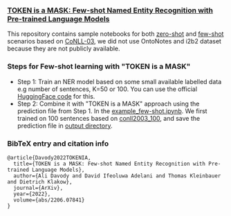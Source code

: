 ### [TOKEN is a MASK: Few-shot Named Entity Recognition with Pre-trained Language Models](https://arxiv.org/abs/2206.07841) 

This repository contains sample notebooks for both [zero-shot](https://github.com/uds-lsv/TOKEN-is-a-MASK/blob/main/example_zero-shot.ipynb) and [few-shot](https://github.com/uds-lsv/TOKEN-is-a-MASK/blob/main/example_few-shot.ipynb) scenarios based on [CoNLL-03](https://github.com/uds-lsv/TOKEN-is-a-MASK/tree/main/data/conll03NER), we did not use OntoNotes and i2b2 dataset because they are not publicly available. 

### Steps for Few-shot learning with "TOKEN is a MASK"
- Step 1: Train an NER model based on some small available labelled data e.g number of sentences, K=50 or 100. You can use the official [HuggingFace code](https://github.com/huggingface/transformers/tree/main/examples/pytorch/token-classification) for this. 
- Step 2: Combine it with "TOKEN is a MASK" approach using the prediction file from Step 1. In the [example_few-shot.ipynb](https://github.com/uds-lsv/TOKEN-is-a-MASK/blob/main/example_few-shot.ipynb). We first trained on 100 sentences based on [conll2003_100](https://github.com/uds-lsv/TOKEN-is-a-MASK/tree/main/data/conll03_100), and save the prediction file in [output directory](https://github.com/uds-lsv/TOKEN-is-a-MASK/blob/main/output/test_predictions.txt). 


### BibTeX entry and citation info
```
@article{Davody2022TOKENIA,
  title={TOKEN is a MASK: Few-shot Named Entity Recognition with Pre-trained Language Models},
  author={Ali Davody and David Ifeoluwa Adelani and Thomas Kleinbauer and Dietrich Klakow},
  journal={ArXiv},
  year={2022},
  volume={abs/2206.07841}
}
```
